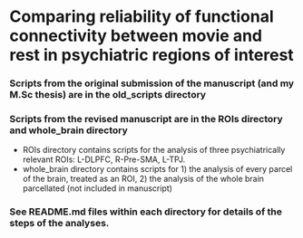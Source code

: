 # Comparing reliability of functional connectivity between movie and rest in psychiatric regions of interest

### Scripts from the original submission of the manuscript (and my M.Sc thesis) are in the old_scripts directory

### Scripts from the revised manuscript are in the ROIs directory and whole_brain directory
- ROIs directory contains scripts for the analysis of three psychiatrically relevant ROIs: L-DLPFC, R-Pre-SMA, L-TPJ.
- whole_brain directory contains scripts for 1) the analysis of every parcel of the brain, treated as an ROI, 2) the analysis of the whole brain parcellated (not included in manuscript)

### See README.md files within each directory for details of the steps of the analyses.

  

